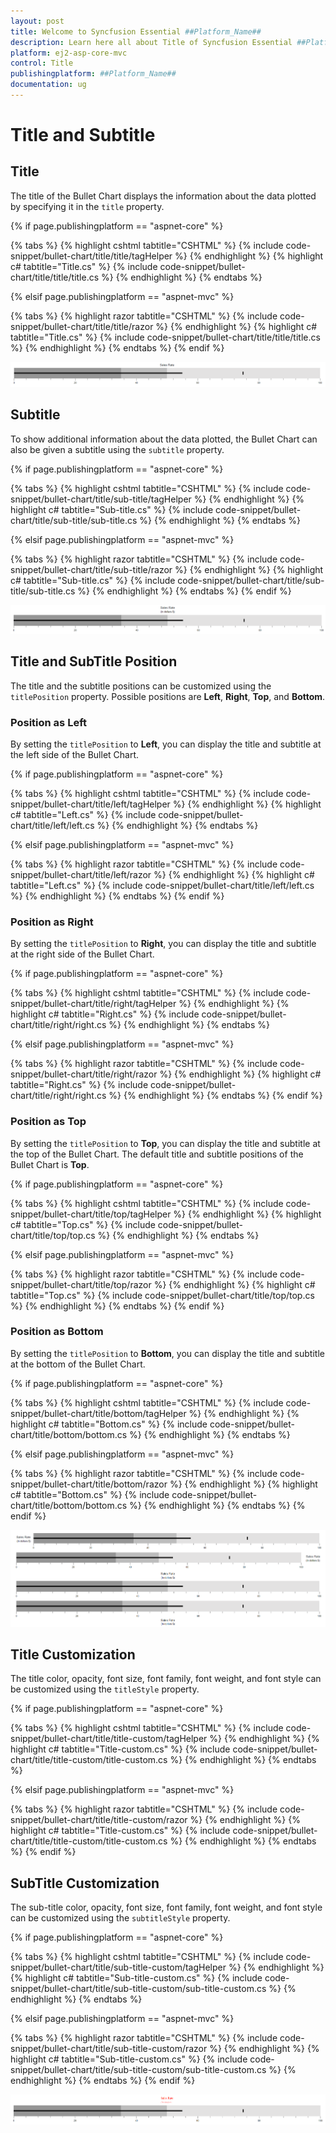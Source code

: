 ```yaml
---
layout: post
title: Welcome to Syncfusion Essential ##Platform_Name##
description: Learn here all about Title of Syncfusion Essential ##Platform_Name## widgets based on HTML5 and jQuery.
platform: ej2-asp-core-mvc
control: Title
publishingplatform: ##Platform_Name##
documentation: ug
---
```



# Title and Subtitle

## Title

The title of the Bullet Chart displays the information about the data plotted by specifying it in the `title` property.

{% if page.publishingplatform == "aspnet-core" %}

{% tabs %}
{% highlight cshtml tabtitle="CSHTML" %}
{% include code-snippet/bullet-chart/title/title/tagHelper %}
{% endhighlight %}
{% highlight c# tabtitle="Title.cs" %}
{% include code-snippet/bullet-chart/title/title/title.cs %}
{% endhighlight %}
{% endtabs %}

{% elsif page.publishingplatform == "aspnet-mvc" %}

{% tabs %}
{% highlight razor tabtitle="CSHTML" %}
{% include code-snippet/bullet-chart/title/title/razor %}
{% endhighlight %}
{% highlight c# tabtitle="Title.cs" %}
{% include code-snippet/bullet-chart/title/title/title.cs %}
{% endhighlight %}
{% endtabs %}
{% endif %}



![Bullet Chart with Title](images/blazor-bullet-chart-with-title.png)

## Subtitle

To show additional information about the data plotted, the Bullet Chart can also be given a subtitle using the `subtitle` property.

{% if page.publishingplatform == "aspnet-core" %}

{% tabs %}
{% highlight cshtml tabtitle="CSHTML" %}
{% include code-snippet/bullet-chart/title/sub-title/tagHelper %}
{% endhighlight %}
{% highlight c# tabtitle="Sub-title.cs" %}
{% include code-snippet/bullet-chart/title/sub-title/sub-title.cs %}
{% endhighlight %}
{% endtabs %}

{% elsif page.publishingplatform == "aspnet-mvc" %}

{% tabs %}
{% highlight razor tabtitle="CSHTML" %}
{% include code-snippet/bullet-chart/title/sub-title/razor %}
{% endhighlight %}
{% highlight c# tabtitle="Sub-title.cs" %}
{% include code-snippet/bullet-chart/title/sub-title/sub-title.cs %}
{% endhighlight %}
{% endtabs %}
{% endif %}



![Bullet Chart with Subtitle](images/blazor-bullet-chart-subtitle.png)

## Title and SubTitle Position

The title and the subtitle positions can be customized using the `titlePosition` property. Possible positions are **Left**, **Right**, **Top**, and **Bottom**.

### Position as Left

By setting the `titlePosition` to **Left**, you can display the title and subtitle at the left side of the Bullet Chart.

{% if page.publishingplatform == "aspnet-core" %}

{% tabs %}
{% highlight cshtml tabtitle="CSHTML" %}
{% include code-snippet/bullet-chart/title/left/tagHelper %}
{% endhighlight %}
{% highlight c# tabtitle="Left.cs" %}
{% include code-snippet/bullet-chart/title/left/left.cs %}
{% endhighlight %}
{% endtabs %}

{% elsif page.publishingplatform == "aspnet-mvc" %}

{% tabs %}
{% highlight razor tabtitle="CSHTML" %}
{% include code-snippet/bullet-chart/title/left/razor %}
{% endhighlight %}
{% highlight c# tabtitle="Left.cs" %}
{% include code-snippet/bullet-chart/title/left/left.cs %}
{% endhighlight %}
{% endtabs %}
{% endif %}



### Position as Right

By setting the `titlePosition` to **Right**, you can display the title and subtitle at the right side of the Bullet Chart.

{% if page.publishingplatform == "aspnet-core" %}

{% tabs %}
{% highlight cshtml tabtitle="CSHTML" %}
{% include code-snippet/bullet-chart/title/right/tagHelper %}
{% endhighlight %}
{% highlight c# tabtitle="Right.cs" %}
{% include code-snippet/bullet-chart/title/right/right.cs %}
{% endhighlight %}
{% endtabs %}

{% elsif page.publishingplatform == "aspnet-mvc" %}

{% tabs %}
{% highlight razor tabtitle="CSHTML" %}
{% include code-snippet/bullet-chart/title/right/razor %}
{% endhighlight %}
{% highlight c# tabtitle="Right.cs" %}
{% include code-snippet/bullet-chart/title/right/right.cs %}
{% endhighlight %}
{% endtabs %}
{% endif %}



### Position as Top

By setting the `titlePosition` to **Top**, you can display the title and subtitle at the top of the Bullet Chart. The default title and subtitle positions of the Bullet Chart is **Top**.

{% if page.publishingplatform == "aspnet-core" %}

{% tabs %}
{% highlight cshtml tabtitle="CSHTML" %}
{% include code-snippet/bullet-chart/title/top/tagHelper %}
{% endhighlight %}
{% highlight c# tabtitle="Top.cs" %}
{% include code-snippet/bullet-chart/title/top/top.cs %}
{% endhighlight %}
{% endtabs %}

{% elsif page.publishingplatform == "aspnet-mvc" %}

{% tabs %}
{% highlight razor tabtitle="CSHTML" %}
{% include code-snippet/bullet-chart/title/top/razor %}
{% endhighlight %}
{% highlight c# tabtitle="Top.cs" %}
{% include code-snippet/bullet-chart/title/top/top.cs %}
{% endhighlight %}
{% endtabs %}
{% endif %}



### Position as Bottom

By setting the `titlePosition` to **Bottom**, you can display the title and subtitle at the bottom of the Bullet Chart.

{% if page.publishingplatform == "aspnet-core" %}

{% tabs %}
{% highlight cshtml tabtitle="CSHTML" %}
{% include code-snippet/bullet-chart/title/bottom/tagHelper %}
{% endhighlight %}
{% highlight c# tabtitle="Bottom.cs" %}
{% include code-snippet/bullet-chart/title/bottom/bottom.cs %}
{% endhighlight %}
{% endtabs %}

{% elsif page.publishingplatform == "aspnet-mvc" %}

{% tabs %}
{% highlight razor tabtitle="CSHTML" %}
{% include code-snippet/bullet-chart/title/bottom/razor %}
{% endhighlight %}
{% highlight c# tabtitle="Bottom.cs" %}
{% include code-snippet/bullet-chart/title/bottom/bottom.cs %}
{% endhighlight %}
{% endtabs %}
{% endif %}



![Title and Subtitle Position in Bullet Chart](images/blazor-bullet-chart-title-positions.png)

## Title Customization

The title color, opacity, font size, font family, font weight, and font style can be customized using the `titleStyle` property.

{% if page.publishingplatform == "aspnet-core" %}

{% tabs %}
{% highlight cshtml tabtitle="CSHTML" %}
{% include code-snippet/bullet-chart/title/title-custom/tagHelper %}
{% endhighlight %}
{% highlight c# tabtitle="Title-custom.cs" %}
{% include code-snippet/bullet-chart/title/title-custom/title-custom.cs %}
{% endhighlight %}
{% endtabs %}

{% elsif page.publishingplatform == "aspnet-mvc" %}

{% tabs %}
{% highlight razor tabtitle="CSHTML" %}
{% include code-snippet/bullet-chart/title/title-custom/razor %}
{% endhighlight %}
{% highlight c# tabtitle="Title-custom.cs" %}
{% include code-snippet/bullet-chart/title/title-custom/title-custom.cs %}
{% endhighlight %}
{% endtabs %}
{% endif %}



## SubTitle Customization

The sub-title color, opacity, font size, font family, font weight, and font style can be customized using the `subtitleStyle` property.

{% if page.publishingplatform == "aspnet-core" %}

{% tabs %}
{% highlight cshtml tabtitle="CSHTML" %}
{% include code-snippet/bullet-chart/title/sub-title-custom/tagHelper %}
{% endhighlight %}
{% highlight c# tabtitle="Sub-title-custom.cs" %}
{% include code-snippet/bullet-chart/title/sub-title-custom/sub-title-custom.cs %}
{% endhighlight %}
{% endtabs %}

{% elsif page.publishingplatform == "aspnet-mvc" %}

{% tabs %}
{% highlight razor tabtitle="CSHTML" %}
{% include code-snippet/bullet-chart/title/sub-title-custom/razor %}
{% endhighlight %}
{% highlight c# tabtitle="Sub-title-custom.cs" %}
{% include code-snippet/bullet-chart/title/sub-title-custom/sub-title-custom.cs %}
{% endhighlight %}
{% endtabs %}
{% endif %}



![Customizing Title and Subtitle in Bullet Chart](images/blazor-bullet-chart-title-customization.png)